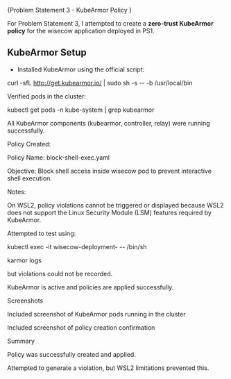 {Problem Statement 3 - KubeArmor Policy }

For Problem Statement 3, I attempted to create a **zero-trust KubeArmor policy** for the wisecow application deployed in PS1.

## KubeArmor Setup

- Installed KubeArmor using the official script:

curl -sfL http://get.kubearmor.io/ | sudo sh -s -- -b /usr/local/bin
  
Verified pods in the cluster:

kubectl get pods -n kube-system | grep kubearmor

All KubeArmor components (kubearmor, controller, relay) were running successfully.

Policy Created:

Policy Name: block-shell-exec.yaml

Objective: Block shell access inside wisecow pod to prevent interactive shell execution.

Notes:

On WSL2, policy violations cannot be triggered or displayed because WSL2 does not support the Linux Security Module (LSM) features required by KubeArmor.

Attempted to test using:

kubectl exec -it wisecow-deployment-<pod> -- /bin/sh

karmor logs

but violations could not be recorded.

KubeArmor is active and policies are applied successfully.

Screenshots

Included screenshot of KubeArmor pods running in the cluster

Included screenshot of policy creation confirmation

Summary

Policy was successfully created and applied.

Attempted to generate a violation, but WSL2 limitations prevented this.
